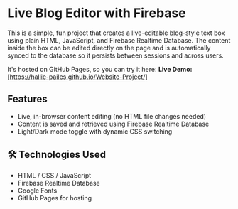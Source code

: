 # Live Blog Editor with Firebase

This is a simple, fun project that creates a live-editable blog-style text box using plain HTML, JavaScript, and Firebase Realtime Database. The content inside the box can be edited directly on the page and is automatically synced to the database so it persists between sessions and across users.

It's hosted on GitHub Pages, so you can try it here: 
**Live Demo:** [https://hallie-pailes.github.io/Website-Project/]

## Features

- Live, in-browser content editing (no HTML file changes needed)
- Content is saved and retrieved using Firebase Realtime Database
- Light/Dark mode toggle with dynamic CSS switching

## 🛠️ Technologies Used

- HTML / CSS / JavaScript
- Firebase Realtime Database
- Google Fonts
- GitHub Pages for hosting
